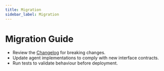 ```yaml
---
title: Migration
sidebar_label: Migration
---
```


# Migration Guide

- Review the [Changelog](./changelog.md) for breaking changes.
- Update agent implementations to comply with new interface contracts.
- Run tests to validate behaviour before deployment.
